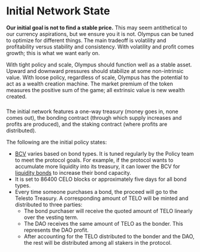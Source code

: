 # Initial Network State

**Our initial goal is not to find a stable price.** This may seem antithetical to our currency aspirations, but we ensure you it is not. Olympus can be tuned to optimize for different things. The main tradeoff is volatility and profitability versus stability and consistency. With volatility and profit comes growth; this is what we want early on.

With tight policy and scale, Olympus should function well as a stable asset. Upward and downward pressures should stabilize at some non-intrinsic value. With loose policy, regardless of scale, Olympus has the potential to act as a wealth creation machine. The market premium of the token measures the positive sum of the game; all extrinsic value is new wealth created.

### &#x20;<a href="#alpha-state" id="alpha-state"></a>

The initial network features a one-way treasury (money goes in, none comes out), the bonding contract (through which supply increases and profits are produced), and the staking contract (where profits are distributed).

The following are the initial policy states:

* ​[BCV](https://docs.olympusdao.finance/references/glossary#bcv) varies based on bond types. It is tuned regularly by the Policy team to meet the protocol goals. For example, if the protocol wants to accumulate more liquidity into its treasury, it can lower the BCV for [liquidity bonds](https://docs.olympusdao.finance/references/glossary#liquidity-bonds) to increase their bond capacity.&#x20;
* It is set to 86400 CELO blocks or approximately five days for all bond types.
* Every time someone purchases a bond, the proceed will go to the Telesto Treasury. A corresponding amount of TELO will be minted and distributed to three parties:
  * The bond purchaser will receive the quoted amount of TELO linearly over the vesting term.
  * The DAO receives the same amount of TELO as the bonder. This represents the DAO profit.
  * After accounting for the TELO distributed to the bonder and the DAO, the rest will be distributed among all stakers in the protocol.
